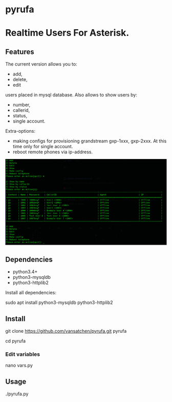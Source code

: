 # pyrufa
# Realtime Users For Asterisk.
## Features
The current version allows you to:
* add,
* delete,
* edit

users placed in mysql database. 
Also allows to show users by:
* number,
* callerid,
* status,
* single account.

Extra-options: 
* making configs for provisioning grandstream gxp-1xxx, gxp-2xxx. At this time only for single account.
* reboot remote phones via ip-address.

<img src="https://github.com/vansatchen/pyrufa/blob/main/Screenshot_pyrufa.png" width="750"/>

## Dependencies
* python3.4+
* python3-mysqldb
* python3-httplib2

Install all dependencies:

  sudo apt install python3-mysqldb python3-httplib2
  
## Install
  git clone https://github.com/vansatchen/pyrufa.git pyrufa
  
  cd pyrufa
  
### Edit variables
  nano vars.py

## Usage
./pyrufa.py
